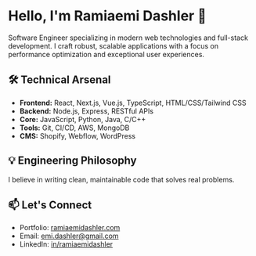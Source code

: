 # Hello, I'm Ramiaemi Dashler 👋

Software Engineer specializing in modern web technologies and full-stack development. I craft robust, scalable applications with a focus on performance optimization and exceptional user experiences.

## 🛠 Technical Arsenal
- **Frontend:** React, Next.js, Vue.js, TypeScript, HTML/CSS/Tailwind CSS
- **Backend:** Node.js, Express, RESTful APIs
- **Core:** JavaScript, Python, Java, C/C++
- **Tools:** Git, CI/CD, AWS, MongoDB
- **CMS:** Shopify, Webflow, WordPress
  
## 💡 Engineering Philosophy
I believe in writing clean, maintainable code that solves real problems.

## 📫 Let's Connect
- Portfolio: [ramiaemidashler.com](https://ramiaemidashler.com)
- Email: emi.dashler@gmail.com
- LinkedIn: [in/ramiaemidashler](https://linkedin.com/in/ramiaemidashler)
